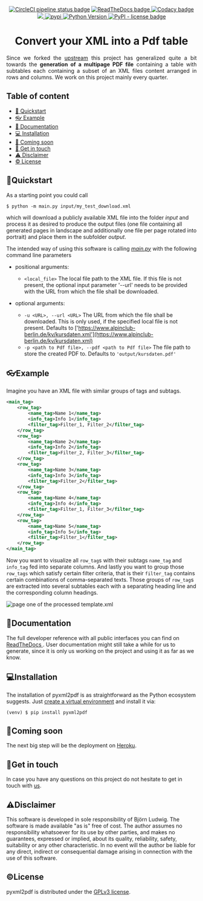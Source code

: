 <p align="center">
  <!-- CircleCI Tests -->
  <a href="https://circleci.com/gh/BjoernLudwigPTB/pyxml2pdf"><img alt="CircleCI pipeline status badge" src="https://circleci.com/gh/BjoernLudwigPTB/pyxml2pdf.svg?style=shield"></a>
  <!-- ReadTheDocs Documentation -->
  <a href="https://pyxml2pdf.readthedocs.io/en/latest/">
    <img src="https://readthedocs.org/projects/pyxml2pdf/badge/?version=latest" alt="ReadTheDocs badge">
  </a>
  <!-- Codacy Code Quality -->
  <a href="https://www.codacy.com/manual/blus_projects/pyxml2pdf?utm_source=github.com&amp;utm_medium=referral&amp;utm_content=BjoernLudwigPTB/pyxml2pdf&amp;utm_campaign=Badge_Grade">
    <img src="https://api.codacy.com/project/badge/Grade/d8cd591a0e814ed59f9e6f4a0ac5cf4c" alt="Codacy badge">
  </a>
  <!-- CodeCov(erage) -->
  <a href="https://codecov.io/gh/BjoernLudwigPTB/pyxml2pdf">
    <img src="https://codecov.io/gh/BjoernLudwigPTB/pyxml2pdf/branch/master/graph/badge.svg"/>
  </a>
  <!-- PyPI Version -->
  <a href="https://pypi.org/project/pyxml2pdf">
    <img src="https://img.shields.io/pypi/v/pyxml2pdf.svg?label=release&color=blue&style=flat-square" alt="pypi">
  </a>
  <!-- PyPI Python Version -->
  <a href="https://pypi.org/project/pyxml2pdf">
    <img src="https://img.shields.io/pypi/pyversions/pyxml2pdf" alt="Python Version">
  </a>
  <!-- PyPI License -->
  <a href="https://www.gnu.org/licenses/lgpl-3.0.en.html">
    <img alt="PyPI - license badge" src="https://img.shields.io/pypi/l/pyxml2pdf?color=bright">
  </a>
</p>

<h1 align="center">Convert your XML into a Pdf table</h1>

<p align="justify">
Since we forked the <a href="https://github.com/kuras120/XMLToPDFConverter">upstream</a>
this project has generalized quite a bit towards the <b>generation of a multipage PDF
file</b>  containing a table with subtables each containing a subset of an XML files
content arranged in rows and columns. We work on this project mainly every quarter.</p>

## Table of content

- [💫 Quickstart](#quickstart)
- [👓 Example](#example)
- [📖 Documentation](#documentation)
- [💻 Installation](#installation)
- [💨 Coming soon](#coming-soon)
- [👋 Get in touch](#get-in-touch)
- [⚠ Disclaimer](#disclaimer)
- [️© License](#license)

## 💫Quickstart 

As a starting point you could call

```shell
$ python -m main.py input/my_test_download.xml
```

which will download a publicly available XML file into the folder *input* and process
it as desired to produce the output files (one file containing all generated pages in 
landscape and additionally one file per page rotated into portrait) and place them in 
the subfolder *output*.

The intended way of using this software is calling
[_main.py_](pyxml2pdf/main.py) with the following command line parameters

- positional arguments:
  - `<local_file>` The local file path to the XML file. If this file is not present,
    the optional input parameter '--url' needs to be provided with the URL from which
    the file shall be downloaded.

- optional arguments:
  - `-u <URL>, --url <URL>`
    The URL from which the file shall be downloaded. This is only used, if the specified
    local file is not present. Defaults to ['https://www.alpinclub-berlin.de/kv/kursdaten.xml'](https://www.alpinclub-berlin.de/kv/kursdaten.xml)
  - `-p <path to Pdf file>, --pdf <path to Pdf file>`
    The file path to store the created PDF to. Defaults to `'output/kursdaten.pdf'`

## 👓Example

Imagine you have an XML file with similar groups of tags and subtags.

```xml
<main_tag>
    <row_tag>
        <name_tag>Name 1</name_tag>
        <info_tag>Info 1</info_tag>
        <filter_tag>Filter_1, Filter_2</filter_tag>
    </row_tag>
    <row_tag>
        <name_tag>Name 2</name_tag>
        <info_tag>Info 2</info_tag>
        <filter_tag>Filter_2, Filter_3</filter_tag>
    </row_tag>
    <row_tag>
        <name_tag>Name 3</name_tag>
        <info_tag>Info 3</info_tag>
        <filter_tag>Filter_2</filter_tag>
    </row_tag>
    <row_tag>
        <name_tag>Name 4</name_tag>
        <info_tag>Info 4</info_tag>
        <filter_tag>Filter_1, Filter_3</filter_tag>
    </row_tag>
    <row_tag>
        <name_tag>Name 5</name_tag>
        <info_tag>Info 5</info_tag>
        <filter_tag>Filter_1</filter_tag>
    </row_tag>
</main_tag>
```

Now you want to visualize all `row_tag`s with their subtags `name_tag` and `info_tag`
fed into separate columns. And lastly you want to group those `row_tags` which 
satisfy certain filter criteria, that is their `filter_tag` contains certain
combinations of comma-separated texts. Those groups of `row_tag`s are extracted into
several subtables each with a separating heading line and the corresponding column
headings.

![page one of the processed template.xml](output/template_seite_01_rotated.png)

## 📖Documentation

The full developer reference with all public interfaces you can find on [ReadTheDocs
](https://pyxml2pdf.readthedocs.io/). User documentation might still take a while for
us to generate, since it is only us working on the project and using it as far as we
know.

## 💻Installation

The installation of pyxml2pdf is as straightforward as the Python 
ecosystem suggests. Just [create a virtual environment](https://docs.python.org/3/library/venv.html)
and install it via: 

```shell
(venv) $ pip install pyxml2pdf
```

## 💨Coming soon
 
The next big step will be the deployment on [Heroku](https://www.heroku.com).

## 👋Get in touch
 
In case you have any questions on this project do not hesitate to get in touch with
[us](https://github.com/BjoernLudwigPTB/pyxml2pdf/graphs/contributors).

## ⚠Disclaimer

This software is developed in sole responsibility of Björn Ludwig. The software is made
available "as is" free of cost. The author assumes no responsibility whatsoever for its
use by other parties, and makes no guarantees, expressed or implied, about its quality, 
reliability, safety, suitability or any other characteristic. In no event will the 
author be liable for any direct, indirect or consequential damage arising in connection
with the use of this software.
## ©License

pyxml2pdf is distributed under the [GPLv3 license](https://github.com/BjoernLudwigPTB/pyxml2pdf/blob/master/LICENSE).
